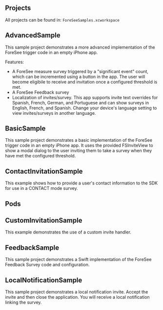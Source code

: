 ## Projects
All projects can be found in: `ForeSeeSamples.xcworkspace`
## AdvancedSample
This sample project demonstrates a more advanced implementation of the ForeSee trigger code in an empty iPhone app.

Features:

* A ForeSee measure survey triggered by a "significant event" count, which can be incremented using a button in the app. The user will 
become eligibile to receive and invitation once a configured threshold is met.
* A ForeSee Feedback survey 
* Localization of invites/survey. This app supports invite text overrides for Spanish, French, German, and Portuguese and can show surveys in English, French, and Spanish. 
Change your device's language setting to view invites/surveys in another language.



## BasicSample
This sample project demonstrates a basic implementation of the ForeSee trigger code in an empty iPhone app.
It uses the provided FSInviteView to show a modal dialog to the user inviting them to take a survey when
they have met the configured threshold.

## ContactInvitationSample
This example shows how to provide a user's contact information to the SDK for use in a CONTACT mode survey.


## Pods

## CustomInvitationSample
This example demonstrates the use of a custom invite handler.


## FeedbackSample
This sample project demonstrates a Swift implementation of the ForeSee Feedback Survey code and configuration. 

## LocalNotificationSample
This sample project demonstrates a local notification invite. Accept the invite and then close the application. 
You will receive a local notification linking the survey.

